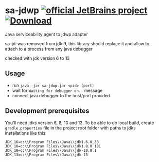# sa-jdwp [![official JetBrains project](https://jb.gg/badges/official.svg)](https://confluence.jetbrains.com/display/ALL/JetBrains+on+GitHub) [![Download](https://api.bintray.com/packages/jetbrains/intellij-third-party-dependencies/sa-jdwp/images/download.svg) ](https://bintray.com/jetbrains/intellij-third-party-dependencies/sa-jdwp/_latestVersion)
Java serviceability agent to jdwp adapter

sa-jdi was removed from jdk 9, this library should replace it and allow to attach to a process from any java debugger

checked with jdk version 6 to 13

## Usage
* run `java -jar sa-jdwp.jar <pid> (port)`
* wait for `Waiting for debugger on..` message
* connect java debugger to the host/port provided

## Development prerequisites
You'll need jdks version 6, 8, 10 and 13.
To be able to do local build, create `gradle.properties` file in the project root folder with paths to jdks installations like this:
```
JDK_16=c:\\Program Files\\Java\\jdk1.6.0_38
JDK_18=c:\\Program Files\\Java\\jdk1.8.0_181
JDK_10=c:\\Program Files\\Java\\jdk-10.0.1
JDK_13=c:\\Program Files\\Java\\jdk-13
```
